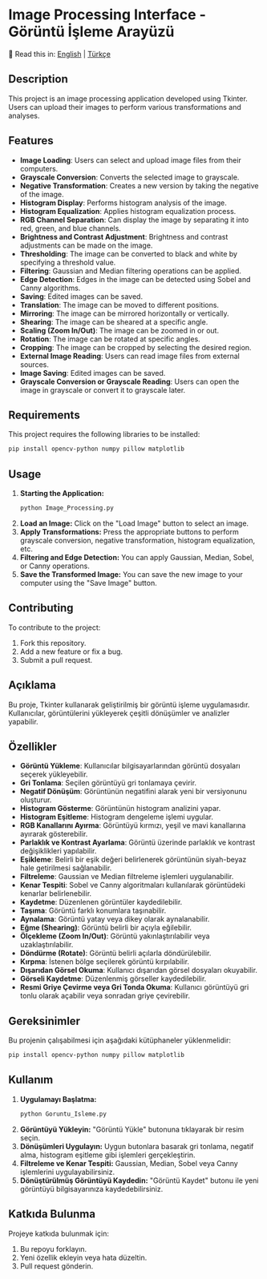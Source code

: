 # Image Processing Interface - Görüntü İşleme Arayüzü

📌 Read this in: [English](#description) | [Türkçe](#açıklama)

## Description

This project is an image processing application developed using Tkinter. Users can upload their images to perform various transformations and analyses.

## Features
- **Image Loading**: Users can select and upload image files from their computers.
- **Grayscale Conversion**: Converts the selected image to grayscale.
- **Negative Transformation**: Creates a new version by taking the negative of the image.
- **Histogram Display**: Performs histogram analysis of the image.
- **Histogram Equalization**: Applies histogram equalization process.
- **RGB Channel Separation**: Can display the image by separating it into red, green, and blue channels.
- **Brightness and Contrast Adjustment**: Brightness and contrast adjustments can be made on the image.
- **Thresholding**: The image can be converted to black and white by specifying a threshold value.
- **Filtering**: Gaussian and Median filtering operations can be applied.
- **Edge Detection**: Edges in the image can be detected using Sobel and Canny algorithms.
- **Saving**: Edited images can be saved.
- **Translation**: The image can be moved to different positions.
- **Mirroring**: The image can be mirrored horizontally or vertically.
- **Shearing**: The image can be sheared at a specific angle.
- **Scaling (Zoom In/Out)**: The image can be zoomed in or out.
- **Rotation**: The image can be rotated at specific angles.
- **Cropping**: The image can be cropped by selecting the desired region.
- **External Image Reading**: Users can read image files from external sources.
- **Image Saving**: Edited images can be saved.
- **Grayscale Conversion or Grayscale Reading**: Users can open the image in grayscale or convert it to grayscale later.

## Requirements
This project requires the following libraries to be installed:
```bash
pip install opencv-python numpy pillow matplotlib
```

## Usage
1. **Starting the Application:**
    ```bash
    python Image_Processing.py
    ```
2. **Load an Image:** Click on the "Load Image" button to select an image.
3. **Apply Transformations:** Press the appropriate buttons to perform grayscale conversion, negative transformation, histogram equalization, etc.
4. **Filtering and Edge Detection:** You can apply Gaussian, Median, Sobel, or Canny operations.
5. **Save the Transformed Image:** You can save the new image to your computer using the "Save Image" button.

## Contributing
To contribute to the project:
1. Fork this repository.
2. Add a new feature or fix a bug.
3. Submit a pull request.

## Açıklama

Bu proje, Tkinter kullanarak geliştirilmiş bir görüntü işleme uygulamasıdır. Kullanıcılar, görüntülerini yükleyerek çeşitli dönüşümler ve analizler yapabilir.

## Özellikler
- **Görüntü Yükleme**: Kullanıcılar bilgisayarlarından görüntü dosyaları seçerek yükleyebilir.
- **Gri Tonlama**: Seçilen görüntüyü gri tonlamaya çevirir.
- **Negatif Dönüşüm**: Görüntünün negatifini alarak yeni bir versiyonunu oluşturur.
- **Histogram Gösterme**: Görüntünün histogram analizini yapar.
- **Histogram Eşitleme**: Histogram dengeleme işlemi uygular.
- **RGB Kanallarını Ayırma**: Görüntüyü kırmızı, yeşil ve mavi kanallarına ayırarak gösterebilir.
- **Parlaklık ve Kontrast Ayarlama**: Görüntü üzerinde parlaklık ve kontrast değişiklikleri yapılabilir.
- **Eşikleme**: Belirli bir eşik değeri belirlenerek görüntünün siyah-beyaz hale getirilmesi sağlanabilir.
- **Filtreleme**: Gaussian ve Median filtreleme işlemleri uygulanabilir.
- **Kenar Tespiti**: Sobel ve Canny algoritmaları kullanılarak görüntüdeki kenarlar belirlenebilir.
- **Kaydetme**: Düzenlenen görüntüler kaydedilebilir.
- **Taşıma**: Görüntü farklı konumlara taşınabilir.
- **Aynalama**: Görüntü yatay veya dikey olarak aynalanabilir.
- **Eğme (Shearing)**: Görüntü belirli bir açıyla eğilebilir.
- **Ölçekleme (Zoom In/Out)**: Görüntü yakınlaştırılabilir veya uzaklaştırılabilir.
- **Döndürme (Rotate)**: Görüntü belirli açılarla döndürülebilir.
- **Kırpma**: İstenen bölge seçilerek görüntü kırpılabilir.
- **Dışarıdan Görsel Okuma**: Kullanıcı dışarıdan görsel dosyaları okuyabilir.
- **Görseli Kaydetme**: Düzenlenmiş görseller kaydedilebilir.
- **Resmi Griye Çevirme veya Gri Tonda Okuma**: Kullanıcı görüntüyü gri tonlu olarak açabilir veya sonradan griye çevirebilir.

## Gereksinimler
Bu projenin çalışabilmesi için aşağıdaki kütüphaneler yüklenmelidir:
```bash
pip install opencv-python numpy pillow matplotlib
```

## Kullanım
1. **Uygulamayı Başlatma:**
    ```bash
    python Goruntu_Isleme.py
    ```
2. **Görüntüyü Yükleyin:** "Görüntü Yükle" butonuna tıklayarak bir resim seçin.
3. **Dönüşümleri Uygulayın:** Uygun butonlara basarak gri tonlama, negatif alma, histogram eşitleme gibi işlemleri gerçekleştirin.
4. **Filtreleme ve Kenar Tespiti:** Gaussian, Median, Sobel veya Canny işlemlerini uygulayabilirsiniz.
5. **Dönüştürülmüş Görüntüyü Kaydedin:** "Görüntü Kaydet" butonu ile yeni görüntüyü bilgisayarınıza kaydedebilirsiniz.

## Katkıda Bulunma
Projeye katkıda bulunmak için:
1. Bu repoyu forklayın.
2. Yeni özellik ekleyin veya hata düzeltin.
3. Pull request gönderin.


